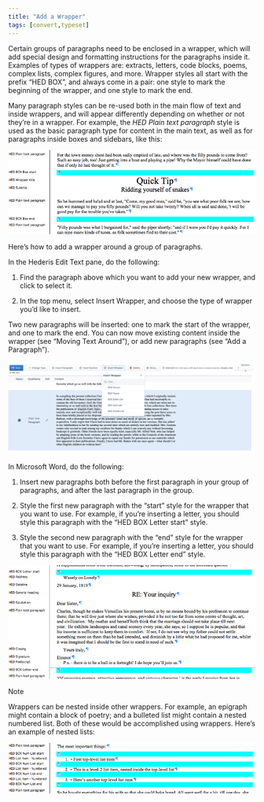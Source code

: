 ```yaml
---
title: "Add a Wrapper"
tags: [convert,typeset]
---
```

 
<html><body><section data-type="chapter" class="hsecchapter" data-hederis-type="hsecchapter" id="add-a-wrapper" data-pi-attrs="id: add-a-wrapper; data-tags: convert,typeset;" role="doc-chapter" data-tags="convert,typeset" data-author-name=" " data-book-title=" " title="Add a Wrapper"><p class="hblkp" data-hederis-type="hblkp" id="pgvRg75Q8">Certain groups of paragraphs need to be enclosed in a wrapper, which will add special design and formatting instructions for the paragraphs inside it. Examples of types of wrappers are: extracts, letters, code blocks, poems, complex lists, complex figures, and more. Wrapper styles all start with the prefix &#8220;HED BOX&#8221;, and always come in a pair: one style to mark the beginning of the wrapper, and one style to mark the end.</p><p class="hblkp" data-hederis-type="hblkp" id="p4vGZEvvF">Many paragraph styles can be re-used both in the main flow of text and inside wrappers, and will appear differently depending on whether or not they&#8217;re in a wrapper. For example, the <em data-hederis-type="hspanem" id="pK8UsMzJ6">HED Plain text paragraph</em> style is used as the basic paragraph type for content in the main text, as well as for paragraphs inside boxes and sidebars, like this:</p><img data-hederis-type="hblkimg" class="hblkimg" id="paECueqNx" src="/images/wrapper1.png" data-img-src="/images/wrapper1.png"/><p class="hblkp" data-hederis-type="hblkp" id="pGXDYd1ZU">Here&#8217;s how to add a wrapper around a group of paragraphs.</p><p class="hblkp" data-hederis-type="hblkp" id="plWLTQPp2">In the Hederis Edit Text pane, do the following:</p><ol class="hwprnumlist" data-hederis-type="hwprnumlist" id="pMlUNlxId"><li class="hblkoli" data-hederis-type="hblkoli" id="lixizSjyxC"><p class="hblkoli" data-hederis-type="hblklip" id="pICEGgpgr">Find the paragraph above which you want to add your new wrapper, and click to select it.</p></li><li class="hblkoli" data-hederis-type="hblkoli" id="liYc1i4mSf"><p class="hblkoli" data-hederis-type="hblklip" id="ph52wttMT">In the top menu, select Insert Wrapper, and choose the type of wrapper you&#8217;d like to insert.</p></li></ol><p class="hblkp" data-hederis-type="hblkp" id="pr7DyAvtd">Two new paragraphs will be inserted: one to mark the start of the wrapper, and one to mark the end. You can now move existing content inside the wrapper (see &#8220;Moving Text Around&#8221;), or add new paragraphs (see &#8220;Add a Paragraph&#8221;).</p><img data-hederis-type="hblkimg" class="hblkimg" id="pJArhCoZh" src="/images/wrapper2.png" data-img-src="/images/wrapper2.png"/><p class="hblkp" data-hederis-type="hblkp" id="phDvoJK9L">In Microsoft Word, do the following:</p><ol class="hwprnumlist" data-hederis-type="hwprnumlist" id="pSGfX7OtN"><li class="hblkoli" data-hederis-type="hblkoli" id="li73e4033p"><p class="hblkoli" data-hederis-type="hblklip" id="pVVA8QfUh">Insert new paragraphs both before the first paragraph in your group of paragraphs, and after the last paragraph in the group.</p></li><li class="hblkoli" data-hederis-type="hblkoli" id="lilCxHDKxI"><p class="hblkoli" data-hederis-type="hblklip" id="peESDjdvb">Style the first new paragraph with the &#8220;start&#8221; style for the wrapper that you want to use. For example, if you&#8217;re inserting a letter, you should style this paragraph with the &#8220;HED BOX Letter start&#8221; style.</p></li><li class="hblkoli" data-hederis-type="hblkoli" id="li3gpPPsnh"><p class="hblkoli" data-hederis-type="hblklip" id="ponYSZVRv">Style the second new paragraph with the &#8220;end&#8221; style for the wrapper that you want to use. For example, if you&#8217;re inserting a letter, you should style this paragraph with the &#8220;HED BOX Letter end&#8221; style.</p></li></ol><img data-hederis-type="hblkimg" class="hblkimg" id="pNk39B41d" src="/images/letter1.png" data-img-src="/images/letter1.png"/><aside class="hwprbox box" data-hederis-type="hwprbox" id="poZCBwIbr" data-type="sidebar"><p class="hblktype" data-hederis-type="hblktype" id="pkPZtHfDM">Note</p><p class="hblkp" data-hederis-type="hblkp" id="piFWj5qX3">Wrappers can be nested inside other wrappers. For example, an epigraph might contain a block of poetry; and a bulleted list might contain a nested numbered list. Both of these would be accomplished using wrappers. Here&#8217;s an example of nested lists:</p></aside><img data-hederis-type="hblkimg" class="hblkimg" id="ppHBRye7k" src="/images/list1.png" data-img-src="/images/list1.png"/></section></body></html>
